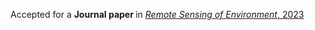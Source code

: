 Accepted for a <b>Journal paper </b> in <a href="https://arxiv.org/abs/2309.16499"><em> Remote Sensing of Environment</em>, 2023</a>
